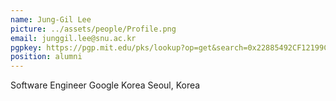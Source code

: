 ```yaml
---
name: Jung-Gil Lee
picture: ../assets/people/Profile.png
email: junggil.lee@snu.ac.kr
pgpkey: https://pgp.mit.edu/pks/lookup?op=get&search=0x22885492CF12199C
position: alumni
---
```

Software Engineer
Google Korea
Seoul, Korea
